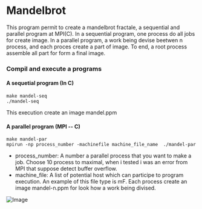 Mandelbrot
==========

This program permit to create a mandelbrot fractale, a sequential and parallel program  at MPI(C). In a sequential program, one process do all jobs for create image. In a parallel program, a work being devise beetwen n process, and each proces create a part of image. To end, a root process assemble all part for form a final image.

### Compil and execute a programs

#### A sequetial program (In C)
    make mandel-seq
    ./mandel-seq
This execution create an image mandel.ppm

#### A parallel program (MPI -- C)
    make mandel-par
    mpirun -np process_number -machinefile machine_file_name  ./mandel-par

* process_number: A number a parallel process that you want to make a job. Choose 10 process to maximal, when i tested i was an error from MPI that suppose detect buffer overflow.
* machine_file: A list of potential host which can participe to program execution. An example of this file type is mF.
Each process create an image mandel-n.ppm for look how a work being divised.

![Image](mandel.ppm)


